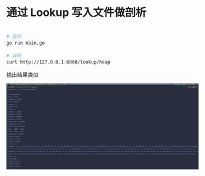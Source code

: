 # 通过 Lookup 写入文件做剖析

```bash

# 运行
go run main.go

# 访问
curl http://127.0.0.1:6060/lookup/heap

```

输出结果类似

![](./loop.png)